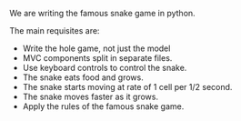 We are writing the famous snake game in python.

The main requisites are:
 - Write the hole game, not just the model
 - MVC components split in separate files.
 - Use keyboard controls to control the snake.
 - The snake eats food and grows.
 - The snake starts moving at rate of 1 cell per 1/2 second.
 - The snake moves faster as it grows.
 - Apply the rules of the famous snake game.
